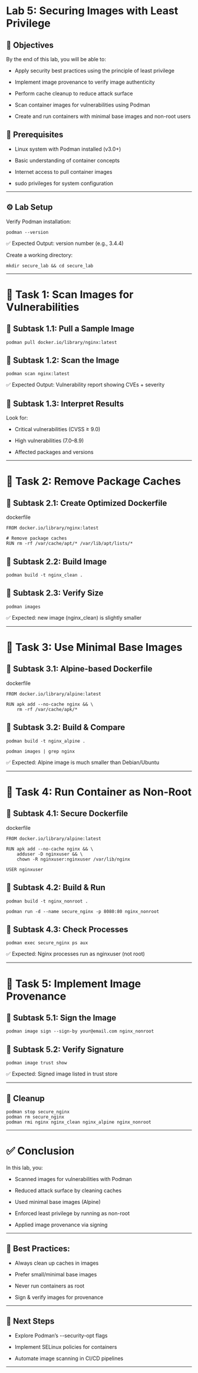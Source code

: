# Lab 5: Securing Images with Least Privilege
## 🎯 Objectives
By the end of this lab, you will be able to:

- Apply security best practices using the principle of least privilege

- Implement image provenance to verify image authenticity

- Perform cache cleanup to reduce attack surface

- Scan container images for vulnerabilities using Podman

- Create and run containers with minimal base images and non-root users

## 📌 Prerequisites
- Linux system with Podman installed (v3.0+)

- Basic understanding of container concepts

- Internet access to pull container images

- sudo privileges for system configuration

---

## ⚙️ Lab Setup
Verify Podman installation:

```
podman --version
```
✅ Expected Output: version number (e.g., 3.4.4)

Create a working directory:

```
mkdir secure_lab && cd secure_lab
```
---

# 📝 Task 1: Scan Images for Vulnerabilities
## 🔹 Subtask 1.1: Pull a Sample Image
```
podman pull docker.io/library/nginx:latest
```
## 🔹 Subtask 1.2: Scan the Image
```
podman scan nginx:latest
```
✅ Expected Output: Vulnerability report showing CVEs + severity

## 🔹 Subtask 1.3: Interpret Results
Look for:

- Critical vulnerabilities (CVSS ≥ 9.0)

- High vulnerabilities (7.0–8.9)

- Affected packages and versions

---

# 📝 Task 2: Remove Package Caches
## 🔹 Subtask 2.1: Create Optimized Dockerfile
dockerfile
```
FROM docker.io/library/nginx:latest

# Remove package caches
RUN rm -rf /var/cache/apt/* /var/lib/apt/lists/*
```
## 🔹 Subtask 2.2: Build Image
```
podman build -t nginx_clean .
```
## 🔹 Subtask 2.3: Verify Size
```
podman images
```
✅ Expected: new image (nginx_clean) is slightly smaller

---

# 📝 Task 3: Use Minimal Base Images
## 🔹 Subtask 3.1: Alpine-based Dockerfile
dockerfile
```
FROM docker.io/library/alpine:latest

RUN apk add --no-cache nginx && \
    rm -rf /var/cache/apk/*
```
## 🔹 Subtask 3.2: Build & Compare
```
podman build -t nginx_alpine .
```
```
podman images | grep nginx
```
✅ Expected: Alpine image is much smaller than Debian/Ubuntu

---

# 📝 Task 4: Run Container as Non-Root
## 🔹 Subtask 4.1: Secure Dockerfile
dockerfile
```
FROM docker.io/library/alpine:latest

RUN apk add --no-cache nginx && \
    adduser -D nginxuser && \
    chown -R nginxuser:nginxuser /var/lib/nginx

USER nginxuser
```
## 🔹 Subtask 4.2: Build & Run
```
podman build -t nginx_nonroot .
```
```
podman run -d --name secure_nginx -p 8080:80 nginx_nonroot
```
## 🔹 Subtask 4.3: Check Processes
```
podman exec secure_nginx ps aux
```
✅ Expected: Nginx processes run as nginxuser (not root)

---

# 📝 Task 5: Implement Image Provenance
## 🔹 Subtask 5.1: Sign the Image
```
podman image sign --sign-by your@email.com nginx_nonroot
```
## 🔹 Subtask 5.2: Verify Signature
```
podman image trust show
```
✅ Expected: Signed image listed in trust store

---

## 🧹 Cleanup
```
podman stop secure_nginx
podman rm secure_nginx
podman rmi nginx nginx_clean nginx_alpine nginx_nonroot
```
---

# ✅ Conclusion
In this lab, you:

- Scanned images for vulnerabilities with Podman

- Reduced attack surface by cleaning caches

- Used minimal base images (Alpine)

- Enforced least privilege by running as non-root

- Applied image provenance via signing

---

## 📌 Best Practices:

- Always clean up caches in images

- Prefer small/minimal base images

- Never run containers as root

- Sign & verify images for provenance

---

## 🚀 Next Steps
- Explore Podman’s --security-opt flags

- Implement SELinux policies for containers

- Automate image scanning in CI/CD pipelines

---
